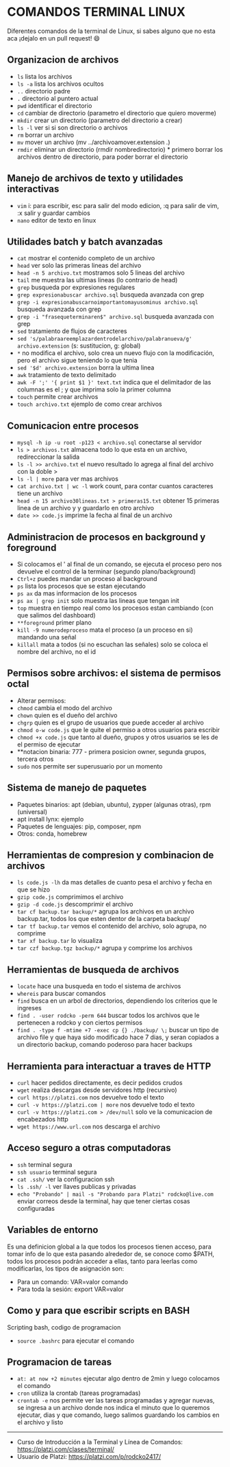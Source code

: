 # COMANDOS TERMINAL LINUX

Diferentes comandos de la terminal de Linux, si sabes alguno que no esta aca ¡dejalo en un pull request! :smile:

## Organizacion de archivos
- `ls` lista los archivos
- `ls -a` lista los archivos ocultos
- `..` directorio padre
- `.` directorio al puntero actual
- `pwd` identificar el directorio
- `cd` cambiar de directorio (parametro el directorio que quiero moverme)
- `mkdir` crear un directorio (parametro del directorio a crear)
- `ls -l` ver si si son directorio o archivos
- `rm` borrar un archivo
- `mv` mover un archivo (mv ../archivoamover.extension .)
- `rmdir` eliminar un directorio (rmdir nombredirectorio) * primero borrar los archivos dentro de directorio, para poder borrar el directorio

## Manejo de archivos de texto y utilidades interactivas
- `vim` i: para escribir, esc para salir del modo edicion, :q para salir de vim, :x salir y guardar cambios
- `nano` editor de texto en linux

## Utilidades batch y batch avanzadas
- `cat` mostrar el contenido completo de un archivo
- `head` ver solo las primeras lineas del archivo
- `head -n 5 archivo.txt` mostramos solo 5 lineas del archivo
- `tail` me muestra las ultimas lineas (lo contrario de head)
- `grep` busqueda por expresiones regulares
- `grep expresionabuscar archivo.sql` busqueda avanzada con grep
- `grep -i expresionabuscarnoimportantomayusominus archivo.sql` busqueda avanzada con grep
- `grep -i "frasequeterminaren$" archivo.sql` busqueda avanzada con grep
- `sed` tratamiento de flujos de caracteres
- `sed 's/palabraareemplazardentrodelarchivo/palabranueva/g' archivo.extension` (s: sustitucion, g: global)
- `*` no modifica el archivo, solo crea un nuevo flujo con la modificación, pero el archivo sigue teniendo lo que tenia
- `sed '$d' archivo.extension` borra la ultima linea
- `awk` tratamiento de texto delimitado
- `awk -F ';' '{ print $1 }' text.txt` indica que el delimitador de las columnas es el ; y que imprima solo la primer columna
- `touch` permite crear archivos
- `touch archivo.txt` ejemplo de como crear archivos

## Comunicacion entre procesos
- `mysql -h ip -u root -p123 < archivo.sql` conectarse al servidor
- `ls > archivos.txt` almacena todo lo que esta en un archivo, redireccionar la salida
- `ls -l >> archivo.txt` el nuevo resultado lo agrega al final del archivo con la doble >
- `ls -l | more` para ver mas archivos
- `cat archivo.txt | wc -l` work count, para contar cuantos caracteres tiene un archivo
- `head -n 15 archivo30lineas.txt > primeras15.txt` obtener 15 primeras linea de un archivo y y guardarlo en otro archivo
- `date >> code.js` imprime la fecha al final de un archivo

## Administracion de procesos en background y foreground
- Si colocamos el ' al final de un comando, se ejecuta el proceso pero nos devuelve el control de la terminar (segundo plano/background)
- `Ctrl+z` puedes mandar un proceso al background
- `ps` lista los procesos que se estan ejecutando
- `ps ax` da mas informacion de los procesos
- `ps ax | grep init` solo muestra las lineas que tengan init
- `top` muestra en tiempo real como los procesos estan cambiando (con que salimos del dashboard)
- `**foreground` primer plano
- `kill -9 numerodeproceso` mata el proceso (a un proceso en si) mandando una señal
- `killall` mata a todos (si no escuchan las señales) solo se coloca el nombre del archivo, no el id

## Permisos sobre archivos: el sistema de permisos octal
- Alterar permisos: 
- `chmod` cambia el modo del archivo
- `chown` quien es el dueño del archivo
- `chgrp` quien es el grupo de usuarios que puede acceder al archivo
- `chmod o-w code.js` que le quite el permiso a otros usuarios para escribir
- `chmod +x code.js` que tanto al dueño, grupos y otros usuarios se les de el permiso de ejecutar
- **notacion binaria: 777 - primera posicion owner, segunda grupos, tercera otros
- `sudo` nos permite ser superusuario por un momento

## Sistema de manejo de paquetes
- Paquetes binarios: apt (debian, ubuntu), zypper (algunas otras), rpm (universal)
- apt install lynx: ejemplo
- Paquetes de lenguajes: pip, composer, npm
- Otros: conda, homebrew

## Herramientas de compresion y combinacion de archivos
- `ls code.js -lh` da mas detalles de cuanto pesa el archivo y fecha en que se hizo
- `gzip code.js` comprimimos el archivo
- `gzip -d code.js` descomprimir el archivo
- `tar cf backup.tar backup/*` agrupa los archivos en un archivo backup.tar, todos los que esten dentor de la carpeta backup/
- `tar tf backup.tar` vemos el contenido del archivo, solo agrupa, no comprime
- `tar xf backup.tar` lo visualiza
- `tar czf backup.tgz backup/*` agrupa y comprime los archivos

## Herramientas de busqueda de archivos
- `locate` hace una busqueda en todo el sistema de archivos
- `whereis` para buscar comandos
- `find` busca en un arbol de directorios, dependiendo los criterios que le ingreses
- `find . -user rodcko -perm 644` buscar todos los archivos que le pertenecen a rodcko y con ciertos permisos
- `find . -type f -mtime +7 -exec cp {} ./backup/ \;` buscar un tipo de archivo file y que haya sido modificado hace 7 dias, y seran copiados a un directorio backup, comando poderoso para hacer backups

## Herramienta para interactuar a traves de HTTP
- `curl` hacer pedidos directamente, es decir pedidos crudos
- `wget` realiza descargas desde servidores http (recursivo)
- `curl https://platzi.com` nos devuelve todo el texto
- `curl -v https://platzi.com | more` nos devuelve todo el texto
- `curl -v https://platzi.com > /dev/null` solo ve la comunicacion de encabezados http
- `wget https://www.url.com` nos descarga el archivo

## Acceso seguro a otras computadoras
- `ssh` terminal segura
- `ssh usuario` terminal segura
- `cat .ssh/` ver la configuracion ssh
- `ls .ssh/ -l` ver llaves publicas y privadas
- `echo "Probando" | mail -s "Probando para Platzi" rodcko@live.com` enviar correos desde la terminal, hay que tener ciertas cosas configuradas

## Variables de entorno
Es una definicion global a la que todos los procesos tienen acceso, para tomar info de lo que esta pasando alrededor de, se conoce como $PATH, todos los procesos podrán acceder a ellas, tanto para leerlas como modificarlas, los tipos de asignación son:
- Para un comando: VAR=valor comando
- Para toda la sesión: export VAR=valor

## Como y para que escribir scripts en BASH
Scripting bash, codigo de programacion
- `source .bashrc` para ejecutar el comando

## Programacion de tareas
- `at: at now +2 minutes` ejecutar algo dentro de 2min y luego colocamos el comando
- `cron` utiliza la crontab (tareas programadas)
- `crontab -e` nos permite ver las tareas programadas y agregar nuevas, se ingresa a un archivo donde nos indica el minuto que lo queremos ejecutar, dias y que comando, luego salimos guardando los cambios en el archivo y listo

------------
- Curso de Introducción a la Terminal y Línea de Comandos: https://platzi.com/clases/terminal/
- Usuario de Platzi: https://platzi.com/p/rodcko2417/
